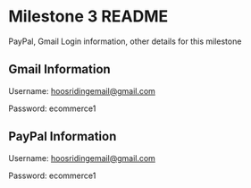 # Milestone 3 README
PayPal, Gmail Login information, other details for this milestone

## Gmail Information
Username: hoosridingemail@gmail.com 

Password: ecommerce1

## PayPal Information
Username: hoosridingemail@gmail.com

Password: ecommerce1


